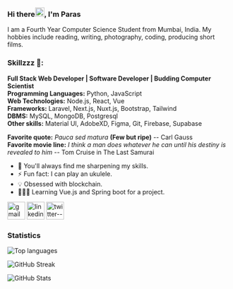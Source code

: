 ### Hi there<img src="https://media.tenor.com/images/30169e4a670daf12443df7d2dd140176/tenor.gif" height="21">, I'm Paras
I am a Fourth Year Computer Science Student from Mumbai, India. My hobbies include reading, writing, photography, coding, producing short films.

### Skillzzz 🥇:
**Full Stack Web Developer | Software Developer | Budding Computer Scientist**<br />
**Programming Languages:** Python, JavaScript<br /> 
**Web Technologies:** Node.js, React, Vue<br /> 
**Frameworks:** Laravel, Next.js, Nuxt.js, Bootstrap, Tailwind<br /> 
**DBMS:** MySQL, MongoDB, Postgresql<br /> 
**Other skills:** Material UI, AdobeXD, Figma, Git, Firebase, Supabase<br /> 

**Favorite quote:** *Pauca sed matura* **(Few but ripe)** -- Carl Gauss  
**Favorite movie line:** *I think a man does whatever he can until his destiny is revealed to him* -- Tom Cruise in The Last Samurai

- 🌱 You'll always find me sharpening my skills. 
- ⚡ Fun fact: I can play an ukulele.
- 💡 Obsessed with blockchain.
- 👨🏻‍💻 Learning Vue.js and Spring boot for a project.


[<img src='https://img.icons8.com/plasticine/2x/gmail.png' alt='gmail' height='40'>](mailto:paras1799kori@gmail.com)
[<img src='https://img.icons8.com/clouds/2x/linkedin.png' alt='linkedin' height='40'>](https://www.linkedin.com/in/paras1729kori/)
[<img width="40" height="40" src="https://img.icons8.com/color/48/twitter--v1.png" alt="twitter--v1"/>](https://twitter.com/paras1kori)
<!-- [<img src="https://img.icons8.com/clouds/100/000000/code.png" alt='leetcode' height='40'>](https://leetcode.com/paras1kori/) -->
<!-- [<img src='https://img.icons8.com/clouds/2x/instagram-new.png' alt='instagram' height='40'>](https://www.instagram.com/paras1kori/)   -->

### Statistics

![Top languages](https://github-readme-stats.vercel.app/api/top-langs/?username=paras1729kori&layout=compact&theme=tokyonight)

![GitHub Streak](https://github-readme-streak-stats.herokuapp.com/?user=paras1729kori&theme=tokyonight)

![GitHub Stats](https://github-readme-stats.vercel.app/api?username=paras1729kori&show_icons=true&layout=compact&theme=tokyonight)  
